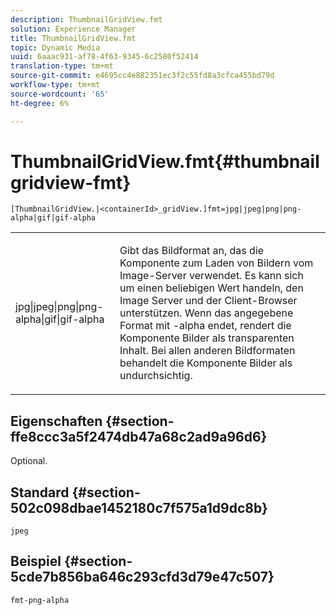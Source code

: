 ```yaml
---
description: ThumbnailGridView.fmt
solution: Experience Manager
title: ThumbnailGridView.fmt
topic: Dynamic Media
uuid: 6aaac931-af78-4f63-9345-6c2580f52414
translation-type: tm+mt
source-git-commit: e4695cc4e882351ec3f2c55fd8a3cfca455bd79d
workflow-type: tm+mt
source-wordcount: '65'
ht-degree: 6%

---
```



# ThumbnailGridView.fmt{#thumbnailgridview-fmt}

`[ThumbnailGridView.|<containerId>_gridView.]fmt=jpg|jpeg|png|png-alpha|gif|gif-alpha`

<table id="table_4620F51BD77149FDB68F1FBECC443801"> 
 <tbody> 
  <tr> 
   <td> <p> <span class="codeph"> jpg|jpeg|png|png-alpha|gif|gif-alpha</span> </p> </td> 
   <td> <p>Gibt das Bildformat an, das die Komponente zum Laden von Bildern vom Image-Server verwendet. Es kann sich um einen beliebigen Wert handeln, den Image Server und der Client-Browser unterstützen. Wenn das angegebene Format mit <span class="codeph"> -alpha</span> endet, rendert die Komponente Bilder als transparenten Inhalt. Bei allen anderen Bildformaten behandelt die Komponente Bilder als undurchsichtig. </p> </td> 
  </tr> 
 </tbody> 
</table>

## Eigenschaften {#section-ffe8ccc3a5f2474db47a68c2ad9a96d6}

Optional.

## Standard {#section-502c098dbae1452180c7f575a1d9dc8b}

`jpeg`

## Beispiel {#section-5cde7b856ba646c293cfd3d79e47c507}

`fmt-png-alpha`
